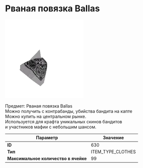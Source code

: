 # Рваная повязка Ballas

![Item Image](../img/630.webp?raw=true)

Предмет: Рваная повязка Ballas<br>Можно получить с контрабанды, убийства бандита на капте<br>Можно купить на центральном рынке. <br>Используется для крафта уникальных скинов бандитов<br>и участников мафии с небольшим шансом.


| Параметр | Значение |
|----------|----------|
| **ID** | 630 |
| **Тип** | ITEM_TYPE_CLOTHES |
| **Максимальное количество в ячейке** | 99 |

